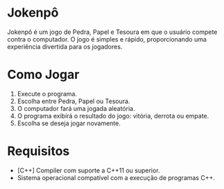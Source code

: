 # Jokenpô

Jokenpô é um jogo de Pedra, Papel e Tesoura em que o usuário compete contra o computador. O jogo é simples e rápido, proporcionando uma experiência divertida para os jogadores.

# Como Jogar

1) Execute o programa.
2) Escolha entre Pedra, Papel ou Tesoura.
3) O computador fará uma jogada aleatória.
4) O programa exibirá o resultado do jogo: vitória, derrota ou empate.
5) Escolha se deseja jogar novamente.

# Requisitos

- [C++] Compiler com suporte a C++11 ou superior.
- Sistema operacional compatível com a execução de programas C++.
